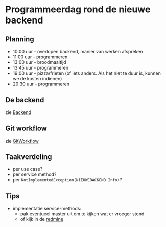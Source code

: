 Programmeerdag rond de nieuwe backend
=====================================

Planning
--------

-   10:00 uur - overlopen backend, manier van werken afspreken
-   11:00 uur - programmeren
-   13:00 uur - broodmaaltijd
-   13:45 uur - programmeren
-   19:00 uur - pizza/frieten (of iets anders. Als het niet te duur is,
    kunnen we de kosten indienen)
-   20:30 uur - programmeren

De backend
----------

zie [Backend](Backend.md)

Git workflow
------------

zie [GitWorkflow](GitWorkflow.md)

Taakverdeling
-------------

-   per use case?
-   per service method?
-   per `NotImplementedException(NIEUWEBACKEND.Info)`?

Tips
----

-   implementatie service-methods:
    -   pak eventueel master uit om te kijken wat er vroeger stond
    -   of kijk in de
        [redmine](https://develop.chiro.be:3000/projects/gap/repository)

